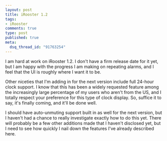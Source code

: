 ```yaml
--- 
layout: post
title: iRooster 1.2
tags: 
- iRooster
comments: true
type: post
published: true
meta: 
  dsq_thread_id: "91763254"
---
```

I am hard at work on iRooster 1.2. I don't have a firm release date for it yet, but I am happy with the progress I am making on repeating alarms, and I feel that the UI is roughly where I want it to be.

  Other niceties that I'm adding in for the next version include full 24-hour clock support. I know that this has been a widely requested feature among the increasingly large percentage of my users who aren't from the US, and I totally respect your preference for this type of clock display. So, suffice it to say, it's finally coming, and it'll be done well.

  I should have auto-unmuting support built in as well for the next version, but I haven't had a chance to really investigate exactly how to do this yet. There will probably be a few other additions made that I haven't disclosed yet, but I need to see how quickly I nail down the features I've already described here.
